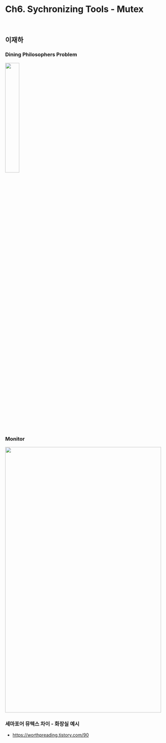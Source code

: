 # Ch6. Sychronizing Tools - Mutex
<br>

## 이재하

### Dining Philosophers Problem

<img src="https://user-images.githubusercontent.com/44635266/68369600-09ca9580-017e-11ea-8f58-7c83fe50e3a6.png"  width="30%" height="30%"/>


### Monitor

<img src= "https://img1.daumcdn.net/thumb/R1280x0/?scode=mtistory2&fname=https%3A%2F%2Fk.kakaocdn.net%2Fdn%2FbAZq19%2FbtqFiPGmzO2%2FwKaOwfZDUsppNqBPVCKUhk%2Fimg.png" width="500" height="850"/>

### 세마포어 뮤텍스 차이 - 화장실 예시
- https://worthpreading.tistory.com/90
